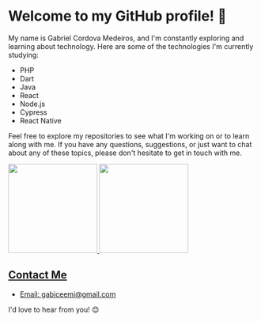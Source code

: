 # Welcome to my GitHub profile! 👋

My name is Gabriel Cordova Medeiros, and I'm constantly exploring and learning about technology. Here are some of the technologies I'm currently studying:

- PHP
- Dart
- Java
- React
- Node.js
- Cypress
- React Native
  
Feel free to explore my repositories to see what I'm working on or to learn along with me. If you have any questions, suggestions, or just want to chat about any of these topics, please don't hesitate to get in touch with me.

<div>
<a href="https://github.com/seu-usuário-aqui">
<img loading="lazy" height="180em" src="https://github-readme-stats.vercel.app/api/top-langs/?gabiceemii&layout=compact&langs_count=7&theme=dracula"/>
<img loading="lazy" height="180em" src="https://github-readme-stats.vercel.app/api?gabiceemi&show_icons=true&theme=dracula&include_all_commits=true&count_private=true"/>
</div>
  
## Contact Me

- Email: [gabiceemi@gmail.com](mailto:gabiceemi@gmail.com)

I'd love to hear from you! 😊
